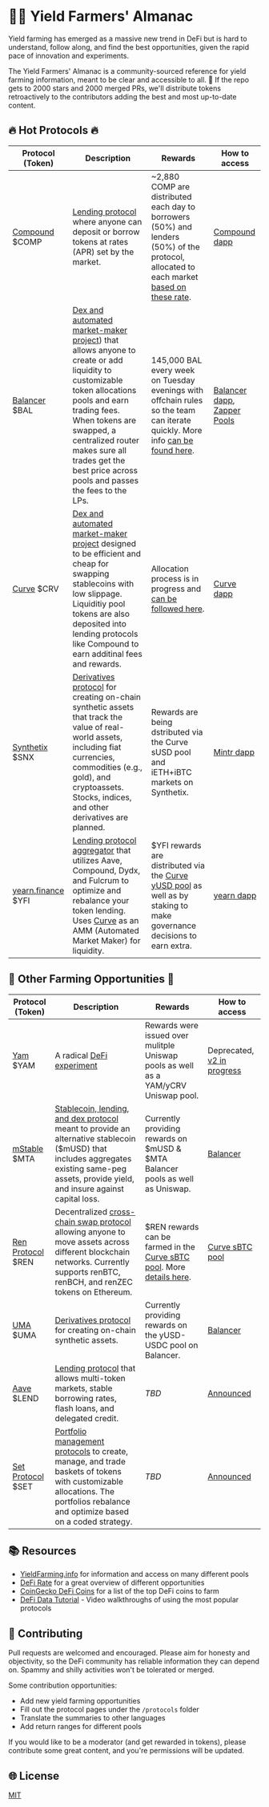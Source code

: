 
# 👨‍🌾 Yield Farmers' Almanac
Yield farming has emerged as a massive new trend in DeFi but is hard to understand, follow along, and find the best opportunities, given the rapid pace of innovation and experiments.

The Yield Farmers' Almanac is a community-sourced reference for yield farming information, meant to be clear and accessible to all. 🤗 If the repo gets to 2000 stars and 2000 merged PRs, we'll distribute tokens retroactively to the contributors adding the best and most up-to-date content.

## 🔥 Hot Protocols 🔥
|Protocol (Token)|Description|Rewards|How to access|
|---|---|---|---|
|[Compound](/protocols/compound.md) $COMP|[Lending protocol](https://compound.finance/) where anyone can deposit or borrow tokens at rates (APR) set by the market.|~2,880 COMP are distributed each day to borrowers (50%) and lenders (50%) of the protocol, allocated to each market [based on these rate](https://compound.finance/governance/comp).|[Compound dapp](https://app.compound.finance/)|
|[Balancer](/protocols/balancer.md) $BAL|[Dex and automated market-maker project](https://balancer.finance/)) that allows anyone to create or add liquidity to customizable token allocations pools and earn trading fees. When tokens are swapped, a centralized router  makes sure all trades get the best price across pools and passes the fees to the LPs.|145,000 BAL every week on Tuesday evenings with offchain rules so the team can iterate quickly. More info [can be found here](https://forum.balancer.finance/).|[Balancer dapp](https://pools.balancer.exchange/#/), [Zapper Pools](https://www.zapper.fi/invest)|
|[Curve](https://www.curve.fi/) $CRV|[Dex and automated market-maker project](https://www.curve.fi/) designed to be efficient and cheap for swapping stablecoins with low slippage. Liquiditiy pool tokens are also deposited into lending protocols like Compound to earn additinal fees and rewards.|Allocation process is in progress and [can be followed here](https://guides.curve.fi/how-to-earn-and-claim-crv/).|[Curve dapp](https://www.curve.fi/)|
|[Synthetix](/protocols/synthetix.md) $SNX|[Derivatives protocol](https://www.synthetix.io/) for creating on-chain synthetic assets that track the value of real-world assets, including fiat currencies, commodities (e.g., gold), and cryptoassets. Stocks, indices, and other derivatives are planned.|Rewards are being dstributed via the Curve sUSD pool and iETH+iBTC markets on Synthetix.|[Mintr dapp](https://www.synthetix.io/products/mintr)|
|[yearn.finance](/protocols/yfi.md) $YFI|[Lending protocol aggregator](https://yearn.finance/) that utilizes Aave, Compound, Dydx, and Fulcrum to optimize and rebalance your token lending. Uses [Curve](https://www.curve.fi/) as an AMM (Automated Market Maker) for liquidity.|$YFI rewards are distributed via the [Curve yUSD pool](https://www.curve.fi/y) as well as by staking to make governance decisions to earn extra.|[yearn dapp](https://yearn.finance/)|


## 🍠 Other Farming Opportunities 🌽
|Protocol (Token)|Description|Rewards|How to access|
|---|---|---|---|
|[Yam](/protocols/yam.md) $YAM|A radical [DeFi experiment](https://yam.finance/)|Rewards were issued over mulitple Uniswap pools as well as a YAM/yCRV Uniswap pool.|Deprecated, [v2 in progress](https://medium.com/@yamfinance/yam-post-rescue-attempt-update-c9c90c05953f)|zz
|[mStable](https://mstable.org/) $MTA|[Stablecoin, lending, and dex protocol](https://mstable.org/) meant to provide an alternative stablecoin ($mUSD) that includes aggregates existing same-peg assets, provide yield, and insure against capital loss.|Currently providing rewards on $mUSD & $MTA Balancer pools as well as Uniswap.|[Balancer](https://pools.balancer.exchange/#/)|
|[Ren Protocol](/protocols/ren.md) $REN|Decentralized [cross-chain swap protocol](https://renproject.io/) allowing anyone to move assets across different blockchain networks. Currently supports renBTC, renBCH, and renZEC tokens on Ethereum.|$REN rewards can be farmed in the [Curve sBTC pool](https://www.curve.fi/sbtc/deposit). More [details here](https://blog.synthetix.io/btc-yield-farming-pool/).|[Curve sBTC pool](https://www.curve.fi/sbtc/deposit)|
|[UMA](/protocols/uma.md) $UMA|[Derivatives protocol](https://umaproject.org/) for creating on-chain synthetic assets.|Currently providing rewards on the yUSD-USDC pool on Balancer.|[Balancer](https://pools.balancer.exchange/#/)|
|[Aave](/protocols/aave.md) $LEND|[Lending protocol](https://aave.com/) that allows multi-token markets, stable borrowing rates, flash loans, and delegated credit.|_TBD_|[Announced](https://medium.com/aave/governance-on-testnet-seize-the-power-f1237c01567d)|
|[Set Protocol](/protocol/set.md) $SET|[Portfolio management protocols](https://www.tokensets.com/) to create, manage, and trade baskets of tokens with customizable allocations. The portfolios rebalance and optimize based on a coded strategy.|_TBD_|[Announced](https://medium.com/set-protocol/introducing-set-v2-afc577050bc0)|

## 📚 Resources
* [YieldFarming.info](https://yieldfarming.info/) for information and access on many different pools
* [DeFi Rate](https://defirate.com/earn/) for a great overview of different opportunities
* [CoinGecko DeFi Coins](https://www.coingecko.com/en/defi) for a list of the top DeFi coins to farm
* [DeFi Data Tutorial](https://www.youtube.com/channel/UCatItl6C7wJp9txFMbXbSTg) - Video walkthroughs of using the most popular protocols

## 📝 Contributing
Pull requests are welcomed and encouraged. Please aim for honesty and objectivity, so the DeFi community has reliable information they can depend on. Spammy and shilly activities won't be tolerated or merged.

Some contribution opportunities:
* Add new yield farming opportunities
* Fill out the protocol pages under the `/protocols` folder
* Translate the summaries to other languages
* Add return ranges for different pools

If you would like to be a moderator (and get rewarded in tokens), please contribute some great content, and you're permissions will be updated.

## 🌐 License
[MIT](https://choosealicense.com/licenses/mit/)
